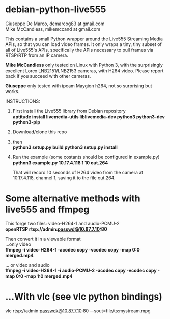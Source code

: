 # debian-python-live555

Giuseppe De Marco, demarcog83 at gmail.com</br>
Mike McCandless, mikemccand at gmail.com</br>

This contains a small Python wrapper around the Live555 Streaming
Media APIs, so that you can load video frames.  It only wraps a tiny,
tiny subset of all of Live555's APIs, specifically the APIs necessary
to pull frames via RTSP/RTP from an IP camera.

<b>Mike McCandless</b> only tested on Linux with Python 3, with the surprisingly
excellent Lorex LNB2151/LNB2153 cameras, with H264 video.  Please
report back if you succeed with other cameras.

<b>Giuseppe</b> only tested with ipcam Maygion h264, not so surprising but works.

INSTRUCTIONS:

  1. First install the Live555 library from Debian repository</br>
     <b>aptitude install livemedia-utils liblivemedia-dev python3 python3-dev python3-pip</b>
  
  2. Download/clone this repo

  3. then</br>
     <b>python3 setup.py build</b>
     <b>python3 setup.py install</b>

  4. Run the example (some costants should be configured in example.py)</br>
     <b>python3 example.py 10.17.4.118 1 10 out.264</b>
    
     That will record 10 seconds of H264 video from the camera at</br>
     10.17.4.118, channel 1, saving it to the file out.264.

Some alternative methods with live555 and ffmpeg
================================================

This forge two files: video-H264-1 and audio-PCMU-2 </br>
<b>openRTSP  rtsp://admin:passwd@10.87.7.10:80</b></br>

Then convert it in a viewable format</br>
...only video</br>
<b>ffmpeg -i video-H264-1  -acodec copy -vcodec copy -map 0:0  merged.mp4</b></br>

... or video and audio</br>
<b>ffmpeg -i video-H264-1 -i audio-PCMU-2 -acodec copy -vcodec copy -map 0:0 -map 1:0 merged.mp4</b></br>

...With vlc (see vlc python bindings)
=====================================
vlc rtsp://admin:passwdk@10.87.7.10:80 --sout=file/ts:mystream.mpg

